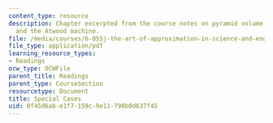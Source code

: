 ```yaml
---
content_type: resource
description: Chapter excerpted from the course notes on pyramid volume, mechanics,
  and the Atwood machine.
file: /media/courses/6-055j-the-art-of-approximation-in-science-and-engineering-spring-2008/0f45d6abe1f7159c9e11790b0d637f45_apr25a.pdf
file_type: application/pdf
learning_resource_types:
- Readings
ocw_type: OCWFile
parent_title: Readings
parent_type: CourseSection
resourcetype: Document
title: Special Cases
uid: 0f45d6ab-e1f7-159c-9e11-790b0d637f45
---
```

